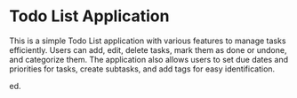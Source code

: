 <!DOCTYPE html>
<html lang="en">
<head>
    <meta charset="UTF-8">
    <meta name="viewport" content="width=device-width, initial-scale=1.0">
    <title>Todo List Application - README</title>
</head>
<body>
    <h1>Todo List Application</h1>
    <p>This is a simple Todo List application with various features to manage tasks efficiently. Users can add, edit, delete tasks, mark them as done or undone, and categorize them. The application also allows users to set due dates and priorities for tasks, create subtasks, and add tags for easy identification.</p>
ed.
